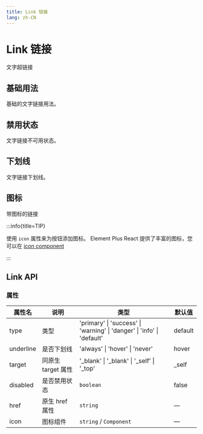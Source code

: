 ```yaml
---
title: Link 链接
lang: zh-CN
---
```


# Link 链接

文字超链接

## 基础用法

基础的文字链接用法。

<code src="./basic.tsx"></code>

## 禁用状态

文字链接不可用状态。

<code src="./disabled.tsx"></code>

## 下划线

文字链接下划线。

<code src="./underline.tsx"></code>

## 图标

带图标的链接

:::info{title=TIP}

使用 `icon` 属性来为按钮添加图标。 Element Plus React 提供了丰富的图标，您可以在 [icon component](/components/icon-list)

:::

<code src="./with-icon.tsx"></code>

## Link API

### 属性

| 属性名    | 说明               | 类型                                                                                | 默认值  |
| --------- | ------------------ | ----------------------------------------------------------------------------------- | ------- |
| type      | 类型               | <Enum>'primary' \| 'success' \| 'warning' \| 'danger' \| 'info' \| 'default'</Enum> | default |
| underline | 是否下划线         | <Enum>'always' \| 'hover' \| 'never' </Enum>                                        | hover   |
| target    | 同原生 target 属性 | <Enum>'\_blank' \| '\_blank' \| '\_self' \| '\_top' </Enum>                         | \_self  |
| disabled  | 是否禁用状态       | `boolean`                                                                           | false   |
| href      | 原生 href 属性     | `string`                                                                            | —       |
| icon      | 图标组件           | `string` / `Component`                                                              | —       |
